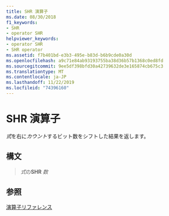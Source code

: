 ```yaml
---
title: SHR 演算子
ms.date: 08/30/2018
f1_keywords:
- SHR
- operator SHR
helpviewer_keywords:
- operator SHR
- SHR operator
ms.assetid: f7b401bd-e3b3-495e-b83d-b6b9cde0a30d
ms.openlocfilehash: a9c71e84ab93193755ba38d36b57b1368c0ed8fd
ms.sourcegitcommit: 9ee5df398bfd30a42739632de3e165874cb675c3
ms.translationtype: MT
ms.contentlocale: ja-JP
ms.lasthandoff: 11/22/2019
ms.locfileid: "74396160"
---
```

# <a name="operator-shr"></a>SHR 演算子

*式*を右に*カウント*するビット数をシフトした結果を返します。

## <a name="syntax"></a>構文

> *式*の**SHR** *数*

## <a name="see-also"></a>参照

[演算子リファレンス](operators-reference.md)
